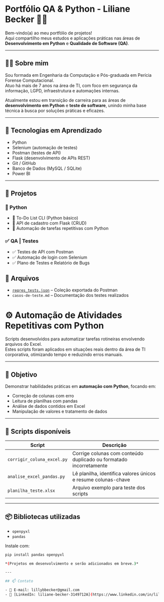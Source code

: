 # Portfólio QA & Python - Liliane Becker 👩‍💻

Bem-vindo(a) ao meu portfólio de projetos!  
Aqui compartilho meus estudos e aplicações práticas nas áreas de **Desenvolvimento em Python** e **Qualidade de Software (QA)**.

---

## 👩‍💻 Sobre mim

Sou formada em Engenharia da Computação e Pós-graduada em Perícia Forense Computacional.  
Atuo há mais de 7 anos na área de TI, com foco em segurança da informação, LGPD, infraestrutura e automações internas.

Atualmente estou em transição de carreira para as áreas de **desenvolvimento em Python** e **teste de software**, unindo minha base técnica à busca por soluções práticas e eficazes.

---

## 🚀 Tecnologias em Aprendizado

- Python
- Selenium (automação de testes)
- Postman (testes de API)
- Flask (desenvolvimento de APIs REST)
- Git / GitHub
- Banco de Dados (MySQL / SQLite)
- Power BI

---

## 📂 Projetos

### 🐍 Python
- 📌 To-Do List CLI (Python básico)
- 📌 API de cadastro com Flask (CRUD)
- 📌 Automação de tarefas repetitivas com Python

### ✅ QA | Testes
- ✅ Testes de API com Postman
- ✅ Automação de login com Selenium
- ✅ Plano de Testes e Relatório de Bugs

## 📁 Arquivos

- [`reqres_tests.json`](./colecao-postman/reqres_tests.json) – Coleção exportada do Postman
- `casos-de-teste.md` – Documentação dos testes realizados

# ⚙️ Automação de Atividades Repetitivas com Python

Scripts desenvolvidos para automatizar tarefas rotineiras envolvendo arquivos do Excel.  
Estes scripts foram aplicados em situações reais dentro da área de TI corporativa, otimizando tempo e reduzindo erros manuais.

---

## 🧠 Objetivo

Demonstrar habilidades práticas em **automação com Python**, focando em:

- Correção de colunas com erro
- Leitura de planilhas com pandas
- Análise de dados contidos em Excel
- Manipulação de valores e tratamento de dados

---

## 📂 Scripts disponíveis

| Script                        | Descrição                                                  |
|------------------------------|-------------------------------------------------------------|
| `corrigir_coluna_excel.py`   | Corrige colunas com conteúdo duplicado ou formatado incorretamente |
| `analise_excel_pandas.py`    | Lê planilha, identifica valores únicos e resume colunas-chave |
| `planilha_teste.xlsx`        | Arquivo exemplo para teste dos scripts                     |

---

## 📦 Bibliotecas utilizadas

- `openpyxl`
- `pandas`

Instale com:

```bash
pip install pandas openpyxl

*(Projetos em desenvolvimento e serão adicionados em breve.)*

---

## 📫 Contato

- 📧 E-mail: lillybbecker@gmail.com  
- 💼 [LinkedIn: liliane-becker-3149712A](https://www.linkedin.com/in/liliane-becker-3149712A)

